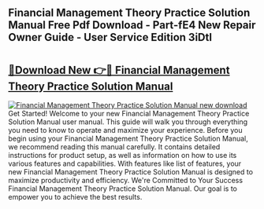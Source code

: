 ## Financial Management Theory Practice Solution Manual Free Pdf Download - Part-fE4 New Repair Owner Guide - User Service Edition 3iDtl

# <h2><a href="http://bc52556.oget.top/?id=Financial+Management+Theory+Practice+Solution+Manual">🔗Download New 👉🔴 Financial Management Theory Practice Solution Manual</a></h2>

[![Financial Management Theory Practice Solution Manual new download](https://i.imgur.com/5g1atiW.png)](http://bc52556.oget.top/?id=Financial+Management+Theory+Practice+Solution+Manual)
Get Started! Welcome to your new Financial Management Theory Practice Solution Manual user manual. This guide will walk you through everything you need to know to operate and maximize your experience. Before you begin using your Financial Management Theory Practice Solution Manual, we recommend reading this manual carefully. It contains detailed instructions for product setup, as well as information on how to use its various features and capabilities. With features like list of features, your new Financial Management Theory Practice Solution Manual is designed to maximize productivity and efficiency. We're Committed to Your Success Financial Management Theory Practice Solution Manual. Our goal is to empower you to achieve the best results.

